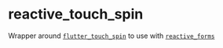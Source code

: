 # reactive_touch_spin

Wrapper around [`flutter_touch_spin`](https://pub.dev/packages/flutter_touch_spin) to use with [`reactive_forms`](https://pub.dev/packages/reactive_forms)